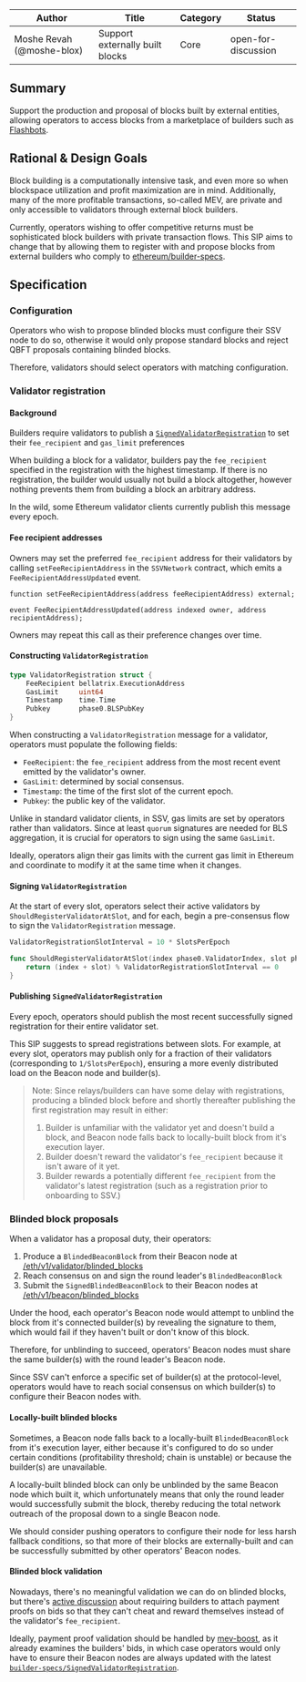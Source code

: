 | Author                    | Title                           | Category | Status              |
| ------------------------- | ------------------------------- | -------- | ------------------- |
| Moshe Revah (@moshe-blox) | Support externally built blocks | Core     | open-for-discussion |

## Summary

Support the production and proposal of blocks built by external entities, allowing operators to access blocks from a marketplace of builders such as [Flashbots](https://boost-relay.flashbots.net/).

## Rational & Design Goals

Block building is a computationally intensive task, and even more so when blockspace utilization and profit maximization are in mind. Additionally, many of the more profitable transactions, so-called MEV, are private and only accessible to validators through external block builders.

Currently, operators wishing to offer competitive returns must be sophisticated block builders with private transaction flows. This SIP aims to change that by allowing them to register with and propose blocks from external builders who comply to [ethereum/builder-specs](https://github.com/ethereum/builder-specs).

## Specification

### Configuration

Operators who wish to propose blinded blocks must configure their SSV node to do so, otherwise it would only propose standard blocks and reject QBFT proposals containing blinded blocks.

Therefore, validators should select operators with matching configuration.

### Validator registration

#### Background

Builders require validators to publish a [`SignedValidatorRegistration`](https://ethereum.github.io/builder-specs/#model-SignedValidatorRegistration) to set their `fee_recipient` and `gas_limit` preferences

When building a block for a validator, builders pay the `fee_recipient` specified in the registration with the highest timestamp. If there is no registration, the builder would usually not build a block altogether, however nothing prevents them from building a block an arbitrary address.

In the wild, some Ethereum validator clients currently publish this message every epoch.

#### Fee recipient addresses

Owners may set the preferred `fee_recipient` address for their validators by calling `setFeeRecipientAddress` in the `SSVNetwork` contract, which emits a `FeeRecipientAddressUpdated` event.

```solidity
function setFeeRecipientAddress(address feeRecipientAddress) external;

event FeeRecipientAddressUpdated(address indexed owner, address recipientAddress);
```

Owners may repeat this call as their preference changes over time.

#### Constructing `ValidatorRegistration`

```go
type ValidatorRegistration struct {
	FeeRecipient bellatrix.ExecutionAddress
	GasLimit     uint64
	Timestamp    time.Time
	Pubkey       phase0.BLSPubKey
}
```

When constructing a `ValidatorRegistration` message for a validator, operators must populate the following fields:

- `FeeRecipient`: the `fee_recipient` address from the most recent event emitted by the validator's owner.
- `GasLimit`: determined by social consensus.
- `Timestamp`: the time of the first slot of the current epoch.
- `Pubkey`: the public key of the validator.

Unlike in standard validator clients, in SSV, gas limits are set by operators rather than validators. Since at least `quorum` signatures are needed for BLS aggregation, it is crucial for operators to sign using the same `GasLimit`.

Ideally, operators align their gas limits with the current gas limit in Ethereum and coordinate to modify it at the same time when it changes.

#### Signing `ValidatorRegistration`

At the start of every slot, operators select their active validators by `ShouldRegisterValidatorAtSlot`, and for each, begin a pre-consensus flow to sign the `ValidatorRegistration` message.

```go
ValidatorRegistrationSlotInterval = 10 * SlotsPerEpoch

func ShouldRegisterValidatorAtSlot(index phase0.ValidatorIndex, slot phase0.Slot) bool {
    return (index + slot) % ValidatorRegistrationSlotInterval == 0
}
```

#### Publishing `SignedValidatorRegistration`

Every epoch, operators should publish the most recent successfully signed registration for their entire validator set.

This SIP suggests to spread registrations between slots. For example, at every slot, operators may publish only for a fraction of their validators (corresponding to `1/SlotsPerEpoch`), ensuring a more evenly distributed load on the Beacon node and builder(s).

> Note: Since relays/builders can have some delay with registrations, producing a blinded block before and shortly thereafter publishing the first registration may result in either:
>
> 1. Builder is unfamiliar with the validator yet and doesn't build a block, and Beacon node falls back to locally-built block from it's execution layer.
> 2. Builder doesn't reward the validator's `fee_recipient` because it isn't aware of it yet.
> 3. Builder rewards a potentially different `fee_recipient` from the validator's latest registration (such as a registration prior to onboarding to SSV.)

### Blinded block proposals

When a validator has a proposal duty, their operators:

1. Produce a `BlindedBeaconBlock` from their Beacon node at [/eth/v1/validator/blinded_blocks](https://ethereum.github.io/beacon-APIs/#/Validator/produceBlindedBlock)
2. Reach consensus on and sign the round leader's `BlindedBeaconBlock`
3. Submit the `SignedBlindedBeaconBlock` to their Beacon nodes at [/eth/v1/beacon/blinded_blocks](https://ethereum.github.io/beacon-APIs/#/Beacon/publishBlindedBlock)

Under the hood, each operator's Beacon node would attempt to unblind the block from it's connected builder(s) by revealing the signature to them, which would fail if they haven't built or don't know of this block.

Therefore, for unblinding to succeed, operators' Beacon nodes must share the same builder(s) with the round leader's Beacon node.

Since SSV can't enforce a specific set of builder(s) at the protocol-level, operators would have to reach social consensus on which builder(s) to configure their Beacon nodes with.

#### Locally-built blinded blocks

Sometimes, a Beacon node falls back to a locally-built `BlindedBeaconBlock` from it's execution layer, either because it's configured to do so under certain conditions (profitability threshold; chain is unstable) or because the builder(s) are unavailable.

A locally-built blinded block can only be unblinded by the same Beacon node which built it, which unfortunately means that only the round leader would successfully submit the block, thereby reducing the total network outreach of the proposal down to a single Beacon node.

We should consider pushing operators to configure their node for less harsh fallback conditions, so that more of their blocks are externally-built and can be successfully submitted by other operators' Beacon nodes.

#### Blinded block validation

Nowadays, there's no meaningful validation we can do on blinded blocks, but there's [active discussion](https://github.com/flashbots/mev-boost/issues/99) about requiring builders to attach payment proofs on bids so that they can't cheat and reward themselves instead of the validator's `fee_recipient`.

Ideally, payment proof validation should be handled by [mev-boost](https://github.com/flashbots/mev-boost), as it already examines the builders' bids, in which case operators would only have to ensure their Beacon nodes are always updated with the latest [`builder-specs/SignedValidatorRegistration`](https://ethereum.github.io/builder-specs/#model-SignedValidatorRegistration).
